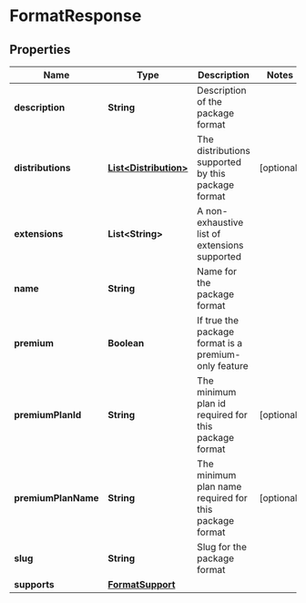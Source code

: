 
# FormatResponse

## Properties
Name | Type | Description | Notes
------------ | ------------- | ------------- | -------------
**description** | **String** | Description of the package format | 
**distributions** | [**List&lt;Distribution&gt;**](Distribution.md) | The distributions supported by this package format |  [optional]
**extensions** | **List&lt;String&gt;** | A non-exhaustive list of extensions supported | 
**name** | **String** | Name for the package format | 
**premium** | **Boolean** | If true the package format is a premium-only feature | 
**premiumPlanId** | **String** | The minimum plan id required for this package format |  [optional]
**premiumPlanName** | **String** | The minimum plan name required for this package format |  [optional]
**slug** | **String** | Slug for the package format | 
**supports** | [**FormatSupport**](FormatSupport.md) |  | 



